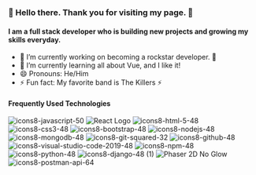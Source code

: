 ### 👾 Hello there. Thank you for visiting my page. 👾

#### I am a full stack developer who is building new projects and growing my skills everyday. 

- 🔭 I’m currently working on becoming a rockstar developer. 🎸
- 🌱 I’m currently learning all about Vue, and I like it!
- 😄 Pronouns: He/Him 
- ⚡ Fun fact: My favorite band is The Killers ⚡️ 

#### Frequently Used Technologies

![icons8-javascript-50](https://user-images.githubusercontent.com/45057976/106798864-2de88100-6624-11eb-916c-f5f76f68ae82.png)
![React Logo](https://user-images.githubusercontent.com/45057976/106787466-5ae16780-6615-11eb-850c-eb56a6493528.png)
![icons8-html-5-48](https://user-images.githubusercontent.com/45057976/106797906-da296800-6622-11eb-9618-0e0a6c7d20eb.png)
![icons8-css3-48](https://user-images.githubusercontent.com/45057976/106795192-646fcd00-661f-11eb-84ce-99257052746c.png)
![icons8-bootstrap-48](https://user-images.githubusercontent.com/45057976/106795366-9a14b600-661f-11eb-98a7-04d942c4fc41.png)
![icons8-nodejs-48](https://user-images.githubusercontent.com/45057976/106795386-a0a32d80-661f-11eb-9403-783118de81cc.png)
![icons8-mongodb-48](https://user-images.githubusercontent.com/45057976/106795675-fb3c8980-661f-11eb-9f14-7f8a7c2334c2.png)
![icons8-git-squared-32](https://user-images.githubusercontent.com/45057976/106797513-52435e00-6622-11eb-8f22-cdee2ad9d1c8.png)
![icons8-github-48](https://user-images.githubusercontent.com/45057976/106796430-f0cebf80-6620-11eb-8f20-8600845db0a6.png)
![icons8-visual-studio-code-2019-48](https://user-images.githubusercontent.com/45057976/106798098-1e1c6d00-6623-11eb-84f8-b4739c736567.png)
![icons8-npm-48](https://user-images.githubusercontent.com/45057976/106796712-5ae76480-6621-11eb-8a60-ce9a4f5ed157.png)
![icons8-python-48](https://user-images.githubusercontent.com/45057976/106796763-69ce1700-6621-11eb-9dbd-ac9c3d277f6b.png)
![icons8-django-48 (1)](https://user-images.githubusercontent.com/45057976/106798349-75224200-6623-11eb-80c4-6de523628e00.png)
![Phaser 2D No Glow](https://user-images.githubusercontent.com/45057976/106796995-b1ed3980-6621-11eb-9337-bde9e42665c6.png)
![icons8-postman-api-64](https://user-images.githubusercontent.com/45057976/106796890-93873e00-6621-11eb-9ddd-153ac32148b5.png)

